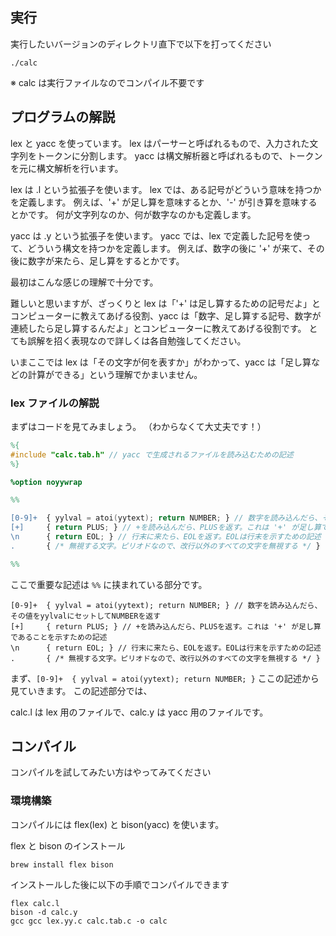 ## 実行

実行したいバージョンのディレクトリ直下で以下を打ってください

```
./calc
```

※ calc は実行ファイルなのでコンパイル不要です

## プログラムの解説

lex と yacc を使っています。
lex はパーサーと呼ばれるもので、入力された文字列をトークンに分割します。
yacc は構文解析器と呼ばれるもので、トークンを元に構文解析を行います。

lex は .l という拡張子を使います。
lex では、ある記号がどういう意味を持つかを定義します。
例えば、'+' が足し算を意味するとか、'-' が引き算を意味するとかです。
何が文字列なのか、何が数字なのかも定義します。

yacc は .y という拡張子を使います。
yacc では、lex で定義した記号を使って、どういう構文を持つかを定義します。
例えば、数字の後に '+' が来て、その後に数字が来たら、足し算をするとかです。

最初はこんな感じの理解で十分です。

難しいと思いますが、ざっくりと lex は「'+' は足し算するための記号だよ」とコンピューターに教えてあげる役割、yacc は「数字、足し算する記号、数字が連続したら足し算するんだよ」とコンピューターに教えてあげる役割です。
とても誤解を招く表現なので詳しくは各自勉強してください。

いまここでは lex は「その文字が何を表すか」がわかって、yacc は「足し算などの計算ができる」という理解でかまいません。

### lex ファイルの解説

まずはコードを見てみましょう。
（わからなくて大丈夫です！）

```calc.l
%{
#include "calc.tab.h" // yacc で生成されるファイルを読み込むための記述
%}

%option noyywrap

%%

[0-9]+  { yylval = atoi(yytext); return NUMBER; } // 数字を読み込んだら、その値をyylvalにセットしてNUMBERを返す
[+]     { return PLUS; } // +を読み込んだら、PLUSを返す。これは '+' が足し算であることを示すための記述
\n      { return EOL; } // 行末に来たら、EOLを返す。EOLは行末を示すための記述
.       { /* 無視する文字。ピリオドなので、改行以外のすべての文字を無視する */ }

%%
```

ここで重要な記述は `%%` に挟まれている部分です。
```
[0-9]+  { yylval = atoi(yytext); return NUMBER; } // 数字を読み込んだら、その値をyylvalにセットしてNUMBERを返す
[+]     { return PLUS; } // +を読み込んだら、PLUSを返す。これは '+' が足し算であることを示すための記述
\n      { return EOL; } // 行末に来たら、EOLを返す。EOLは行末を示すための記述
.       { /* 無視する文字。ピリオドなので、改行以外のすべての文字を無視する */ }
```

まず、`[0-9]+  { yylval = atoi(yytext); return NUMBER; }` ここの記述から見ていきます。
この記述部分では、

calc.l は lex 用のファイルで、calc.y は yacc 用のファイルです。




## コンパイル

コンパイルを試してみたい方はやってみてください

### 環境構築

コンパイルには flex(lex) と bison(yacc) を使います。

flex と bison のインストール
```
brew install flex bison
```

インストールした後に以下の手順でコンパイルできます

```
flex calc.l
bison -d calc.y
gcc gcc lex.yy.c calc.tab.c -o calc
```
